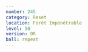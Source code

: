 ```yaml
---
number: 245
category: Reset
location: Forêt Impénétrable
level: 50
version: OR
ball: repeat
---
```

